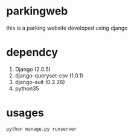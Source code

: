 # parkingweb
this is a parking website developed using django
# dependcy
1. Django (2.0.5)
2. django-queryset-csv (1.0.1)
3. django-suit (0.2.26)
4. python35
# usages
```
python manage.py runserver
